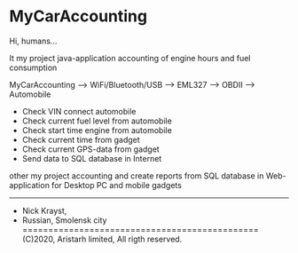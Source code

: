 # MyCarAccounting

Hi, humans...

It my project java-application accounting of engine hours and fuel consumption 

MyCarAccounting --> WiFi/Bluetooth/USB --> EML327 --> OBDII --> Automobile

- Check VIN connect automobile
- Check current fuel level from automobile
- Check start time engine from automobile
- Check current time from gadget
- Check current GPS-data from gadget
- Send data to SQL database in Internet

other my project accounting and create reports from SQL database 
in Web-application for Desktop PC and mobile gadgets


______________________________________________
* Nick Krayst,
* Russian, Smolensk city
==============================================
(C)2020, Aristarh limited, All rigth reserved.
